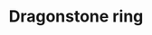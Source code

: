 ---
layout: item
title: Dragonstone ring
item-id: 1645
datatable: true
id: 1645
name: "Dragonstone ring"
members: true
lowalch: 7050
highalch: 10575
examine: "A valuable ring."
monsters:
  - id: 494
    name: "Kraken"
    members: true
    combat_level: 291
    wiki_url: "https://oldschool.runescape.wiki/w/Kraken#Kraken"
    drops:
      - quantity: "1"
        rarity: 0.0078125
    image: "https://oldschool.runescape.wiki/images/d/d3/Kraken.png?a4955"
  - id: 499
    name: "Thermonuclear smoke devil"
    members: true
    combat_level: 301
    wiki_url: "https://oldschool.runescape.wiki/w/Thermonuclear_smoke_devil"
    drops:
      - quantity: "1"
        rarity: 0.0078125
    image: "https://oldschool.runescape.wiki/images/1/1c/Thermonuclear_smoke_devil.png?87507"
---